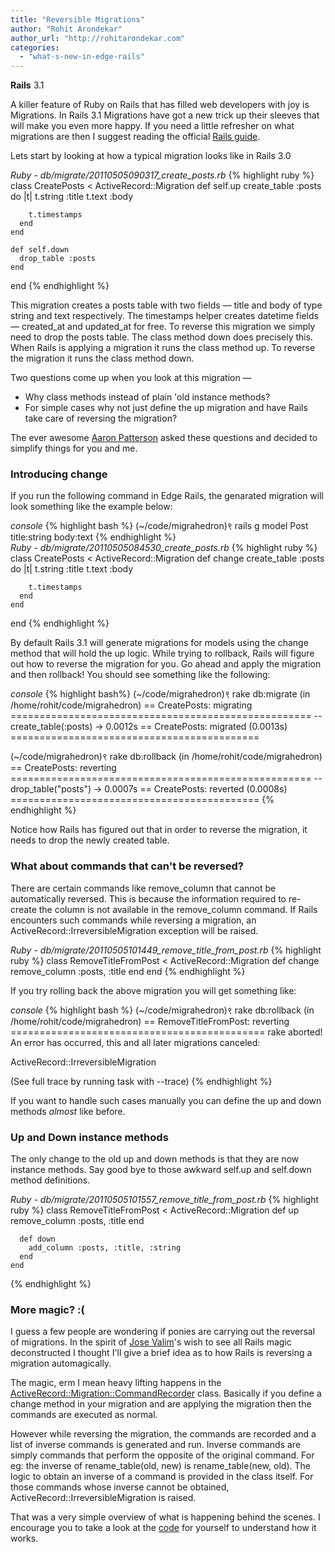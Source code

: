 ```yaml
---
title: "Reversible Migrations"
author: "Rohit Arondekar"
author_url: "http://rohitarondekar.com"
categories:
  - "what-s-new-in-edge-rails"
---
```


<span class="version">**Rails** 3.1</span>

A killer feature of Ruby on Rails that has filled web developers with joy is Migrations. In Rails 3.1 Migrations have got a new trick up their sleeves that will make you even more happy. If you need a little refresher on what migrations are then I suggest reading the official [Rails guide](http://guides.rubyonrails.org/migrations.html).

Lets start by looking at how a typical migration looks like in Rails 3.0

<div class="code_window">
<em>Ruby - db/migrate/20110505090317_create_posts.rb</em>
{% highlight ruby %}
  class CreatePosts < ActiveRecord::Migration
    def self.up
      create_table :posts do |t|
        t.string :title
        t.text :body
        
        t.timestamps
      end
    end
    
    def self.down
      drop_table :posts
    end
  end
{% endhighlight %}
</div>

This migration creates a posts table with two fields &mdash; title and body of type string and text respectively. The timestamps helper creates datetime fields &mdash; created_at and updated_at for free. To reverse this migration we simply need to drop the posts table. The class method down does precisely this. When Rails is applying a migration it runs the class method up. To reverse the migration it runs the class method down.

Two questions come up when you look at this migration &mdash;

<ul>
  <li>
    Why class methods instead of plain 'old instance methods?
  </li>
  <li>
    For simple cases why not just define the up migration and have Rails take care of reversing the migration?
  </li>
</ul>

The ever awesome [Aaron Patterson](http://www.tendorloving.com) asked these questions and decided to simplify things for you and me.

### Introducing change

If you run the following command in Edge Rails, the genarated migration will look something like the example below:

<div class="code_window">
<em>console</em>
{% highlight bash %}
  (~/code/migrahedron)९ rails g model Post title:string body:text
{% endhighlight %}
</div>

<div class="code_window">
<em>Ruby - db/migrate/20110505084530_create_posts.rb</em>
{% highlight ruby %}
  class CreatePosts < ActiveRecord::Migration
    def change
      create_table :posts do |t|
        t.string :title
        t.text :body
  
        t.timestamps
      end
    end
  end
{% endhighlight %}
</div>

By default Rails 3.1 will generate migrations for models using the change method that will hold the up logic. While trying to rollback, Rails will figure out how to reverse the migration for you. Go ahead and apply the migration and then rollback! You should see something like the following:

<div class="code_window">
<em>console</em>
{% highlight bash%}
  (~/code/migrahedron)९ rake db:migrate
  (in /home/rohit/code/migrahedron)
  ==  CreatePosts: migrating ====================================================
  -- create_table(:posts)
     -> 0.0012s
  ==  CreatePosts: migrated (0.0013s) ===========================================
  

  (~/code/migrahedron)९ rake db:rollback
  (in /home/rohit/code/migrahedron)
  ==  CreatePosts: reverting ====================================================
  -- drop_table("posts")
     -> 0.0007s
  ==  CreatePosts: reverted (0.0008s) ===========================================
{% endhighlight %}
</div>

Notice how Rails has figured out that in order to reverse the migration, it needs to drop the newly created table.

### What about commands that can't be reversed?

There are certain commands like remove_column that cannot be automatically reversed. This is because the information required to re-create the column is not available in the remove_column command. If Rails encounters such commands while reversing a migration, an ActiveRecord::IrreversibleMigration exception will be raised.

<div class="code_window">
<em>Ruby - db/migrate/20110505101449_remove_title_from_post.rb</em>
{% highlight ruby %}
  class RemoveTitleFromPost < ActiveRecord::Migration
    def change
      remove_column :posts, :title
    end
  end
{% endhighlight %}
</div>

If you try rolling back the above migration you will get something like:

<div class="code_window">
<em>console</em>
{% highlight bash %}
  (~/code/migrahedron)९ rake db:rollback
  (in /home/rohit/code/migrahedron)
  ==  RemoveTitleFromPost: reverting ============================================
  rake aborted!
  An error has occurred, this and all later migrations canceled:
  
  ActiveRecord::IrreversibleMigration
  
  (See full trace by running task with --trace)
{% endhighlight %}
</div>

If you want to handle such cases manually you can define the up and down methods <em>almost</em> like before.

### Up and Down instance methods

The only change to the old up and down methods is that they are now instance methods. Say good bye to those awkward self.up and self.down method definitions.

<div class="code_window">
<em>Ruby - db/migrate/20110505101557_remove_title_from_post.rb</em>
{% highlight ruby %}
    class RemoveTitleFromPost < ActiveRecord::Migration
      def up
        remove_column :posts, :title
      end

      def down
        add_column :posts, :title, :string
      end
    end
{% endhighlight %}
</div>

### More magic? :(

I guess a few people are wondering if ponies are carrying out the reversal of migrations. In the spirit of [Jose Valim](http://github.com/josevalim)'s wish to see all Rails magic deconstructed I thought I'll give a brief idea as to how Rails is reversing a migration automagically.

The magic, erm I mean heavy lifting happens in the [ActiveRecord::Migration::CommandRecorder](https://github.com/rails/rails/blob/master/activerecord/lib/active_record/migration/command_recorder.rb) class. Basically if you define a change method in your migration and are applying the migration then the commands are executed as normal.

However while reversing the migration, the commands are recorded and a list of inverse commands is generated and run. Inverse commands are simply commands that perform the opposite of the original command. For eg: the inverse of rename_table(old, new) is rename_table(new, old). The logic to obtain an inverse of a command is provided in the class itself. For those commands whose inverse cannot be obtained, ActiveRecord::IrreversibleMigration is raised.

That was a very simple overview of what is happening behind the scenes. I encourage you to take a look at the [code](https://github.com/rails/rails/blob/master/activerecord/lib/active_record/migration/command_recorder.rb) for yourself to understand how it works.
